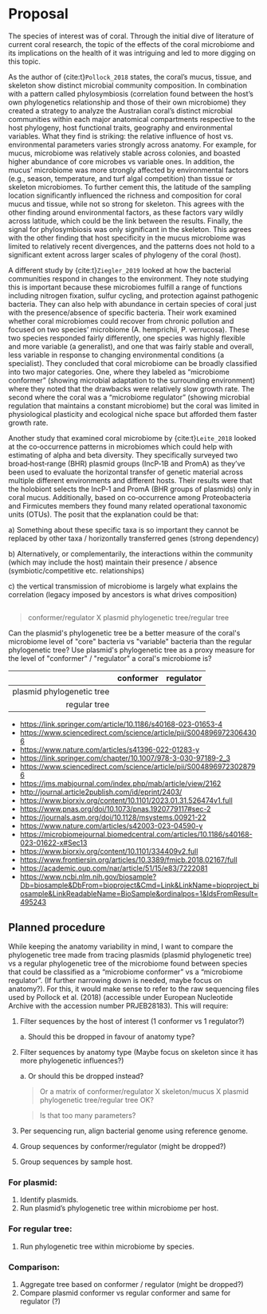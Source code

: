 # Proposal

The species of interest was of coral. Through the initial dive of literature of current coral research, the topic of the effects of the coral microbiome and its implications on the health of it was intriguing and led to more digging on this topic.

As the author of {cite:t}`Pollock_2018` states, the coral’s mucus, tissue, and skeleton show distinct microbial community composition. In combination with a pattern called phylosymbiosis (correlation found between the host’s own phylogenetics relationship and those of their own microbiome) they created a strategy to analyze the Australian coral’s distinct microbial communities within each major anatomical compartments respective to the host phylogeny, host functional traits, geography and environmental variables. What they find is striking: the relative influence of host vs. environmental parameters varies strongly across anatomy. For example, for mucus, microbiome was relatively stable across colonies, and boasted higher abundance of core microbes vs variable ones. In addition, the mucus’ microbiome was more strongly affected by environmental factors (e.g., season, temperature, and turf algal competition) than tissue or skeleton microbiomes. To further cement this, the latitude of the sampling location significantly influenced the richness and composition for coral mucus and tissue, while not so strong for skeleton. This agrees with the other finding around environmental factors, as these factors vary wildly across latitude, which could be the link between the results. Finally, the signal for phylosymbiosis was only significant in the skeleton. This agrees with the other finding that host specificity in the mucus microbiome was limited to relatively recent divergences, and the patterns does not hold to a significant extent across larger scales of phylogeny of the coral (host).

A different study by {cite:t}`Ziegler_2019` looked at how the bacterial communities respond in changes to the environment. They note studying this is important because these microbiomes fulfill a range of functions including nitrogen fixation, sulfur cycling, and protection against pathogenic bacteria. They can also help with abundance in certain species of coral just with the presence/absence of specific bacteria. Their work examined whether coral microbiomes could recover from chronic pollution and focused on two species’ microbiome (A. hemprichii, P. verrucosa). These two species responded fairly differently, one species was highly flexible and more variable (a generalist), and one that was fairly stable and overall, less variable in response to changing environmental conditions (a specialist). They concluded that coral microbiome can be broadly classified into two major categories. One, where they labeled as “microbiome conformer” (showing microbial adaptation to the surrounding environment) where they noted that the drawbacks were relatively slow growth rate. The second where the coral was a “microbiome regulator” (showing microbial regulation that maintains a constant microbiome) but the coral was limited in physiological plasticity and ecological niche space but afforded them faster growth rate.

Another study that examined coral microbiome by {cite:t}`Leite_2018` looked at the co‐occurrence patterns in microbiomes which could help with estimating of alpha and beta diversity. They specifically surveyed two broad‐host‐range (BHR) plasmid groups (IncP‐1B and PromA) as they’ve been used to evaluate the horizontal transfer of genetic material across multiple different environments and different hosts. Their results were that the holobiont selects the IncP‐1 and PromA (BHR groups of plasmids) only in coral mucus. Additionally, based on co‐occurrence among Proteobacteria and Firmicutes members they found many related operational taxonomic units (OTUs). The posit that the explanation could be that:

  a) Something about these specific taxa is so important they cannot be replaced by other taxa / horizontally transferred genes (strong dependency)

  b) Alternatively, or complementarily, the interactions within the community (which may include the host) maintain their presence / absence (symbiotic/competitive etc. relationships)

  c) the vertical transmission of microbiome is largely what explains the correlation (legacy imposed by ancestors is what drives composition)

##

> conformer/regulator X plasmid phylogenetic tree/regular tree

Can the plasmid's phylogenetic tree be a better measure of the coral's microbiome level of "core" bacteria vs "variable" bacteria than the regular phylogenetic tree?
Use plasmid's phylogenetic tree as a proxy measure for the level of "conformer" / "regulator" a coral's microbiome is?

|   	|  conformer 	|   regulator	|
|--:	|---	|---	|
|   plasmid phylogenetic tree	|   	|   	|
|   regular tree	|   	|   	|

- https://link.springer.com/article/10.1186/s40168-023-01653-4
- https://www.sciencedirect.com/science/article/pii/S0048969723064306
- https://www.nature.com/articles/s41396-022-01283-y
- https://link.springer.com/chapter/10.1007/978-3-030-97189-2_3
- https://www.sciencedirect.com/science/article/pii/S0048969723028796
- https://jms.mabjournal.com/index.php/mab/article/view/2162
- http://journal.article2publish.com/id/eprint/2403/
- https://www.biorxiv.org/content/10.1101/2023.01.31.526474v1.full
- https://www.pnas.org/doi/10.1073/pnas.1920779117#sec-2
- https://journals.asm.org/doi/10.1128/msystems.00921-22
- https://www.nature.com/articles/s42003-023-04590-y
- https://microbiomejournal.biomedcentral.com/articles/10.1186/s40168-023-01622-x#Sec13
- https://www.biorxiv.org/content/10.1101/334409v2.full
- https://www.frontiersin.org/articles/10.3389/fmicb.2018.02167/full
- https://academic.oup.com/nar/article/51/15/e83/7222081
- https://www.ncbi.nlm.nih.gov/biosample?Db=biosample&DbFrom=bioproject&Cmd=Link&LinkName=bioproject_biosample&LinkReadableName=BioSample&ordinalpos=1&IdsFromResult=495243

## Planned procedure
While keeping the anatomy variability in mind, I want to compare the phylogenetic tree made from tracing plasmids (plasmid phylogenetic tree) vs a regular phylogenetic tree of the microbiome found between species that could be classified as a “microbiome conformer” vs a “microbiome regulator”. (If further narrowing down is needed, maybe focus on anatomy?). For this, it would make sense to refer to the raw sequencing files used by Pollock et al. (2018) (accessible under European Nucleotide Archive with the accession number PRJEB28183). This will require:
  1. Filter sequences by the host of interest (1 conformer vs 1 regulator?)

      a. Should this be dropped in favour of anatomy type?
  2. Filter sequences by anatomy type (Maybe focus on skeleton since it has more phylogenetic influences?)

      a. Or should this be dropped instead?
        > Or a matrix of conformer/regulator X skeleton/mucus X plasmid phylogenetic tree/regular tree OK?

        > Is that too many parameters?

  3.	Per sequencing run, align bacterial genome using reference genome.
  4.	Group sequences by conformer/regulator (might be dropped?)
  5.	Group sequences by sample host.

### For plasmid:
1.	Identify plasmids.
2.	Run plasmid’s phylogenetic tree within microbiome per host.

### For regular tree:
1.	Run phylogenetic tree within microbiome by species.

### Comparison:
1.	Aggregate tree based on conformer / regulator (might be dropped?)
2.	Compare plasmid conformer vs regular conformer and same for regulator (?)
 

